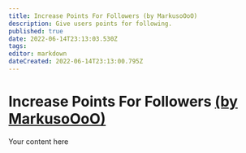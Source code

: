 ```yaml
---
title: Increase Points For Followers (by MarkusoOoO)
description: Give users points for following.
published: true
date: 2022-06-14T23:13:03.530Z
tags: 
editor: markdown
dateCreated: 2022-06-14T23:13:00.795Z
---
```


# Increase Points For Followers [(by MarkusoOoO)](https://www.twitch.tv/MarkusoOoO)
Your content here